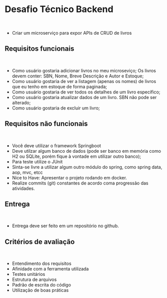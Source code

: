 # Desafio Técnico Backend
​
- Criar um microserviço para expor APIs de CRUD de livros
​
## Requisitos funcionais
​
- Como usuário gostaria adicionar livros no meu microseviço; Os livros devem conter: SBN, Nome, Breve Descrição e Autor e Estoque;
- Como usuário gostaria de ver a listagem (apenas os nomes) de livros que eu tenho em estoque de forma paginada;
- Como usuário gostaria de ver todos os detalhes de um livro específico;
- Como usuário gostaria atualizar dados de um livro. SBN não pode ser alterado;
- Como usuário gostaria de excluir um livro;
​
## Requisitos não funcionais
​
- Você deve utilizar o framework Springboot
- Deve utilzar algum banco de dados (pode ser banco em memória como H2 ou SQLite, porém fique à vontade em utilizar outro banco);
- Para teste utilize o JUnit
- Sinta-se livre a utilizar algum outro módulo do spring, como spring data, aop, mvc, etcc
- Nice to Have: Apresentar o projeto rodando em docker.
- Realize commits (git) constantes de acordo coma progressão das atividades.
​
​
## Entrega
​
- Entrega deve ser feito em um repositório no github.
​
## Critérios de avaliação
​
- Entendimento dos requisitos
- Afinidade com a ferramenta utilizada
- Testes unitários
- Estrutura de arquivos
- Padrão de escrita do código
- Utilização de boas práticas
